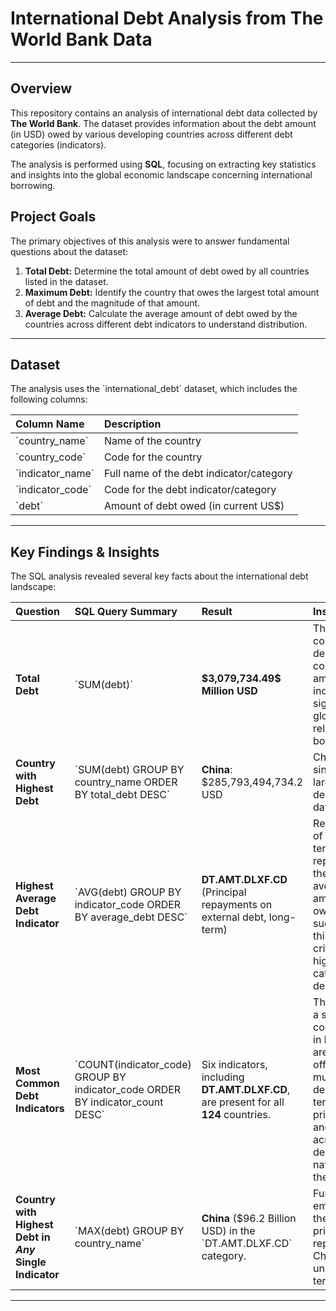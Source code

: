 # International Debt Analysis from The World Bank Data
---

## Overview

This repository contains an analysis of international debt data collected by **The World Bank**. The dataset provides information about the debt amount (in USD) owed by various developing countries across different debt categories (indicators).

The analysis is performed using **SQL**, focusing on extracting key statistics and insights into the global economic landscape concerning international borrowing.

## Project Goals

The primary objectives of this analysis were to answer fundamental questions about the dataset:

1. **Total Debt:** Determine the total amount of debt owed by all countries listed in the dataset.
2. **Maximum Debt:** Identify the country that owes the largest total amount of debt and the magnitude of that amount.
3. **Average Debt:** Calculate the average amount of debt owed by the countries across different debt indicators to understand distribution.

---

## Dataset

The analysis uses the \`international_debt\` dataset, which includes the following columns:

| Column Name | Description |
| :--- | :--- |
| \`country_name\` | Name of the country |
| \`country_code\` | Code for the country |
| \`indicator_name\` | Full name of the debt indicator/category |
| \`indicator_code\` | Code for the debt indicator/category |
| \`debt\` | Amount of debt owed (in current US\$) |

---

## Key Findings & Insights

The SQL analysis revealed several key facts about the international debt landscape:

| Question | SQL Query Summary | Result | Insight |
| :--- | :--- | :--- | :--- |
| **Total Debt** | \`SUM(debt)\` | **\$3,079,734.49\$ Million USD** | The collective debt is a colossal amount, indicating significant global reliance on borrowing. |
| **Country with Highest Debt** | \`SUM(debt) GROUP BY country_name ORDER BY total_debt DESC\` | **China**: \$285,793,494,734.2 USD | China is the single largest debtor in the dataset. |
| **Highest Average Debt Indicator** | \`AVG(debt) GROUP BY indicator_code ORDER BY average_debt DESC\` | **DT.AMT.DLXF.CD** (Principal repayments on external debt, long-term) | Repayment of long-term debt represents the highest average amount owed, suggesting this is a critical and high-value category of debt. |
| **Most Common Debt Indicators** | \`COUNT(indicator_code) GROUP BY indicator_code ORDER BY indicator_count DESC\` | Six indicators, including **DT.AMT.DLXF.CD**, are present for all **124** countries. | This shows a shared commonality in borrowing areas (e.g., official and multilateral debt, long-term principal and interest) across all developing nations in the dataset. |
| **Country with Highest Debt in *Any* Single Indicator** | \`MAX(debt) GROUP BY country_name\` | **China** (\$96.2 Billion USD) in the \`DT.AMT.DLXF.CD\` category. | Further emphasizes the large principal repayments China has under long-term debt. |

---
